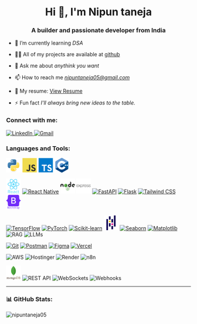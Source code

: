 <h1 align="center">Hi 👋, I'm Nipun taneja</h1>
<h3 align="center">A builder and passionate developer from India</h3>



- 🌱 I’m currently learning *DSA*

- 👨‍💻 All of my projects are available at [github](github)

- 💬 Ask me about *anythink you want*

- 📫 How to reach me *nipuntaneja05@gmail.com*

-  📄 My resume: [View Resume](https://drive.google.com/file/d/1pbXw2VB97jb2ZxcTlHiMjyNB_oi1LiUx/view?usp=sharing)


- ⚡ Fun fact *I'll always bring new ideas to the table.*

<h3 align="left">Connect with me:</h3>
<p align="left">
  <a href="https://www.linkedin.com/in/nipun-taneja-88b798288/" target="_blank">
    <img src="https://img.shields.io/badge/-LinkedIn-%230077B5?style=for-the-badge&logo=linkedin&logoColor=white" alt="LinkedIn">
  </a>
  <a href="mailto:nipuntaneja05@gmail.com">
    <img src="https://img.shields.io/badge/-Gmail-D14836?style=for-the-badge&logo=gmail&logoColor=white" alt="Gmail">
  </a>
</p>
<h3 align="left">Languages and Tools:</h3>
<p align="left">

  <!-- Languages -->
  <a href="https://www.python.org" target="_blank"><img src="https://raw.githubusercontent.com/devicons/devicon/master/icons/python/python-original.svg" alt="Python" width="40" height="40"/></a>
  <a href="https://developer.mozilla.org/en-US/docs/Web/JavaScript" target="_blank"><img src="https://raw.githubusercontent.com/devicons/devicon/master/icons/javascript/javascript-original.svg" alt="JavaScript" width="40" height="40"/></a>
  <a href="https://www.typescriptlang.org/" target="_blank"><img src="https://raw.githubusercontent.com/devicons/devicon/master/icons/typescript/typescript-original.svg" alt="TypeScript" width="40" height="40"/></a>
  <a href="https://www.w3schools.com/cpp/" target="_blank"><img src="https://raw.githubusercontent.com/devicons/devicon/master/icons/cplusplus/cplusplus-original.svg" alt="C++" width="40" height="40"/></a>

  <!-- Frameworks / Libraries -->
  <a href="https://reactjs.org/" target="_blank"><img src="https://raw.githubusercontent.com/devicons/devicon/master/icons/react/react-original-wordmark.svg" alt="React" width="40" height="40"/></a>
  <a href="https://reactnative.dev/" target="_blank"><img src="https://reactnative.dev/img/header_logo.svg" alt="React Native" width="40" height="40"/></a>
  <a href="https://nodejs.org/" target="_blank"><img src="https://raw.githubusercontent.com/devicons/devicon/master/icons/nodejs/nodejs-original-wordmark.svg" alt="Node.js" width="40" height="40"/></a>
  <a href="https://expressjs.com/" target="_blank"><img src="https://raw.githubusercontent.com/devicons/devicon/master/icons/express/express-original-wordmark.svg" alt="Express" width="40" height="40"/></a>
  <a href="https://fastapi.tiangolo.com/" target="_blank"><img src="https://cdn.worldvectorlogo.com/logos/fastapi.svg" alt="FastAPI" width="40" height="40"/></a>
  <a href="https://flask.palletsprojects.com/" target="_blank"><img src="https://www.vectorlogo.zone/logos/pocoo_flask/pocoo_flask-icon.svg" alt="Flask" width="40" height="40"/></a>
  <a href="https://tailwindcss.com/" target="_blank"><img src="https://www.vectorlogo.zone/logos/tailwindcss/tailwindcss-icon.svg" alt="Tailwind CSS" width="40" height="40"/></a>
  <a href="https://getbootstrap.com/" target="_blank"><img src="https://raw.githubusercontent.com/devicons/devicon/master/icons/bootstrap/bootstrap-plain-wordmark.svg" alt="Bootstrap" width="40" height="40"/></a>

  <!-- AI/ML -->
  <a href="https://www.tensorflow.org/" target="_blank"><img src="https://www.vectorlogo.zone/logos/tensorflow/tensorflow-icon.svg" alt="TensorFlow" width="40" height="40"/></a>
  <a href="https://pytorch.org/" target="_blank"><img src="https://www.vectorlogo.zone/logos/pytorch/pytorch-icon.svg" alt="PyTorch" width="40" height="40"/></a>
  <a href="https://scikit-learn.org/" target="_blank"><img src="https://upload.wikimedia.org/wikipedia/commons/0/05/Scikit_learn_logo_small.svg" alt="Scikit-learn" width="40" height="40"/></a>
  <a href="https://pandas.pydata.org/" target="_blank"><img src="https://raw.githubusercontent.com/devicons/devicon/master/icons/pandas/pandas-original.svg" alt="Pandas" width="40" height="40"/></a>
  <a href="https://seaborn.pydata.org/" target="_blank"><img src="https://seaborn.pydata.org/_images/logo-mark-lightbg.svg" alt="Seaborn" width="40" height="40"/></a>
  <a href="https://matplotlib.org/" target="_blank"><img src="https://matplotlib.org/_static/images/logo2.svg" alt="Matplotlib" width="40" height="40"/></a>
  <img src="https://img.shields.io/badge/RAG-Library-orange?style=flat&logo=OpenAI" alt="RAG" height="40"/>
  <img src="https://img.shields.io/badge/LLMs-GPT,%20Claude,%20Mistral-green?style=flat&logo=OpenAI" alt="LLMs" height="40"/>

  <!-- Tools & Platforms -->
  <a href="https://git-scm.com/" target="_blank"><img src="https://www.vectorlogo.zone/logos/git-scm/git-scm-icon.svg" alt="Git" width="40" height="40"/></a>
  <a href="https://postman.com" target="_blank"><img src="https://www.vectorlogo.zone/logos/getpostman/getpostman-icon.svg" alt="Postman" width="40" height="40"/></a>
  <a href="https://www.figma.com/" target="_blank"><img src="https://www.vectorlogo.zone/logos/figma/figma-icon.svg" alt="Figma" width="40" height="40"/></a>
  <a href="https://vercel.com/" target="_blank"><img src="https://assets.vercel.com/image/upload/v1607554385/repositories/vercel/logo.png" alt="Vercel" width="40" height="40"/></a>





  <img src="https://img.shields.io/badge/AWS-Cloud-orange?style=flat&logo=amazonaws" alt="AWS" height="40"/>
  <img src="https://img.shields.io/badge/Hostinger-Cloud-purple?style=flat&logo=hostinger" alt="Hostinger" height="40"/>
  <img src="https://img.shields.io/badge/Render-Cloud-blue?style=flat&logo=render" alt="Render" height="40"/>
  <img src="https://img.shields.io/badge/n8n-Workflows-orange?style=flat&logo=n8n" alt="n8n" height="40"/>

  <!-- Database & API -->
  <a href="https://www.mongodb.com/" target="_blank"><img src="https://raw.githubusercontent.com/devicons/devicon/master/icons/mongodb/mongodb-original-wordmark.svg" alt="MongoDB" width="40" height="40"/></a>
  <img src="https://img.shields.io/badge/REST%20API-Enabled-blue?style=flat&logo=api" alt="REST API" height="40"/>
  <img src="https://img.shields.io/badge/WebSockets-RealTime-green?style=flat&logo=websocket" alt="WebSockets" height="40"/>
  <img src="https://img.shields.io/badge/Webhooks-Connected-red?style=flat&logo=webhooks" alt="Webhooks" height="40"/>
</p>

---

### 📊 GitHub Stats:

<p><img align="center" src="https://github-readme-stats.vercel.app/api/top-langs/?username=nipuntaneja05&layout=compact&hide_border=true&theme=radical" alt="nipuntaneja05" /></p>


